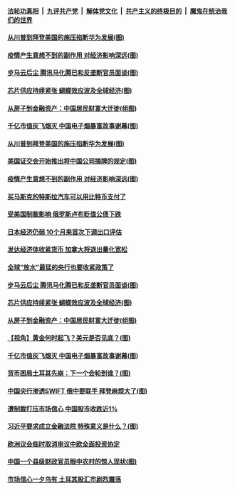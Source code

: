 ####  [法轮功真相](../../../../basic/blob/master/README.md?t=03251601) &nbsp;|&nbsp; [九评共产党](../../../../9ping.md/blob/master/README.md?t=03251601) &nbsp;|&nbsp; [解体党文化](../../../../jtdwh.md/blob/master/README.md?t=03251601)  &nbsp;|&nbsp; [共产主义的终极目的](../../../../gczydzjmd.md/blob/master/README.md?t=03251601) &nbsp;|&nbsp; [魔鬼在统治我们的世界](../../../../mgztzwmdsj.md/blob/master/README.md?t=03251601) 

#### [从川普到拜登美国的施压掐断华为发展(图)](../pages/p5/966650.md?t=03251601) 

#### [疫情产生意想不到的副作用 对经济影响深远(图)](../pages/p5/966630.md?t=03251601) 

#### [步马云后尘 腾讯马化腾已和反垄断官员面谈(图)](../pages/p5/966604.md?t=03251601) 

#### [芯片供应持续紧张 蝴蝶效应波及全球经济(图)](../pages/p5/966555.md?t=03251601) 

#### [从房子到金融资产：中国居民财富大迁徙(组图)](../pages/p5/966548.md?t=03251601) 

#### [千亿市值灰飞烟灭 中国电子烟暴富故事谢幕(图)](../pages/p5/966502.md?t=03251601) 

#### [从川普到拜登美国的施压掐断华为发展(图)](../pages/p5/966650.md?t=03251601) 

#### [美国证交会开始推出将中国公司摘牌的规定(图)](../pages/p5/966643.md?t=03251601) 

#### [疫情产生意想不到的副作用 对经济影响深远(图)](../pages/p5/966630.md?t=03251601) 

#### [买马斯克的特斯拉汽车可以用比特币支付了](../pages/p5/966629.md?t=03251601) 

#### [受美国制裁影响 俄罗斯卢布贬值公债下跌](../pages/p5/966627.md?t=03251601) 

#### [日本经济仍弱 10个月来首次下调出口评估](../pages/p5/966625.md?t=03251601) 

#### [发达经济体收紧货币 加拿大将退出量化宽松](../pages/p5/966618.md?t=03251601) 

#### [全球“放水”最猛的央行也要收紧政策了](../pages/p5/966617.md?t=03251601) 

#### [步马云后尘 腾讯马化腾已和反垄断官员面谈(图)](../pages/p5/966604.md?t=03251601) 

#### [芯片供应持续紧张 蝴蝶效应波及全球经济(图)](../pages/p5/966555.md?t=03251601) 

#### [从房子到金融资产：中国居民财富大迁徙(组图)](../pages/p5/966548.md?t=03251601) 

#### [【视角】黄金何时起飞？美元是否见底？(图)](../pages/p5/966553.md?t=03251601) 

#### [千亿市值灰飞烟灭 中国电子烟暴富故事谢幕(图)](../pages/p5/966502.md?t=03251601) 

#### [货币困局土耳其先崩：下一个会轮到谁？(图)](../pages/p5/966542.md?t=03251601) 

#### [中国央行渗透SWIFT 俄中要联手 拜登麻烦大了(图)](../pages/p5/966494.md?t=03251601) 

#### [遭制裁打压市场信心 中国股市收跌近1%](../pages/p5/966500.md?t=03251601) 

#### [习近平要求成立金融法院 特殊意义是什么？(图)](../pages/p5/966487.md?t=03251601) 

#### [欧洲议会临时取消审议中欧全面投资协定](../pages/p5/966483.md?t=03251601) 

#### [中国一个县级财政官员眼中农村的惊人现状(图)](../pages/p5/966481.md?t=03251601) 

#### [巿场信心一夕乌有 土耳其股汇巿剧烈震荡](../pages/p5/966442.md?t=03251601) 

